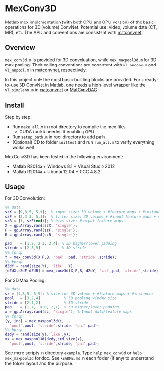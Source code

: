 # MexConv3D
Matlab mex implementation (with both CPU and GPU version) of the basic operations for 3D (volume) ConvNet. Potential use: video, volume data (CT, MR), etc. The APIs and conventions are consistent with [matconvnet](https://github.com/vlfeat/matconvnet). 

## Overview
`mex_conv3d.m` is provided for 3D convoluation, while `mex_maxpool3d.m` for 3D max pooling. Their calling conventions are consistent with `vl_nnconv.m` and `vl_nnpool.m` in [matconvnet](https://github.com/vlfeat/matconvnet), respectively.

In this project only the most basic building blocks are provided. For a ready-to-use 3D ConvNet in Matlab, one needs a high-level wrapper like the `vl_simplenn.m` in [matconvnet](https://github.com/vlfeat/matconvnet) or [MatConvDAG](https://github.com/pengsun/MatConvDAG)

## Install
Step by step:

* Run `make_all.m` in root directory to compile the mex files 
  * CUDA toolkit needed if enabling GPU
* Run `setup_path.m` in root directory to add path
* (Optional) CD to folder `unittest` and run `run_all.m` to verify everything works well

MexConv3D has been tested in the following environment:

* Matlab R2014a + Windows 8.1 + Visual Studio 2012
* Matlab R2014a + Ubuntu 12.04 + GCC 4.8.2

## Usage
For 3D Convolution:
```Matlab
%% data
szX = [9,8,5, 5,9];  % input size: 3D volume + #feature maps + #instances
szF = [3,3,3, 5,4];  % filter size: 3D volume + #input feature maps + #output feature maps
szB = [1, szF(end)]; % bias size: #output feature maps
X = gpuArray.rand(szX, 'single');
F = gpuArray.rand(szF, 'single');
B = gpuArray.rand(szB, 'single');

pad    = [1,2, 2,1, 3,4]; % 3D higher/lower padding
stride = [2,3,5];         % 3D stride
%% fprop
Y = mex_conv3d(X,F,B, 'pad', pad, 'stride',stride);
%% bprop
dZdY = rand(size(Y), 'like', Y);
[dZdX,dZdF,dZdB] = mex_conv3d(X,F,B, dZdY, 'pad',pad, 'stride',stride);
```

For 3D Max Pooling: 
```Matlab
%% data
sz = [7,8,5, 5,9]; % size for 3D volume + #feature maps + #instances
pool   = [3,2,4];          % 3D pooling window size
stride = [2,1,2];          % 3D stride 
pad    = [1,1,  0,0, 2,1]; % 3D higher/lower padding
x = gpuArray.rand(sz, 'single'); % Input data/feature maps
%% fprop
[y, ind] = mex_maxpool3d(x,...
  'pool',pool, 'stride',stride, 'pad',pad);
%% bprop
dzdy = rand(size(y),'like',y);
xx = mex_maxpool3d(dzdy,ind,size(x),...
  'pool',pool, 'stride',stride, 'pad',pad);
```

See more scripts in directory `example`. Type `help mex_conv3d` or `help mex_maxpool3d` for doc. See `README.md` in each folder (if any) to understand the folder layout and the purpose.
